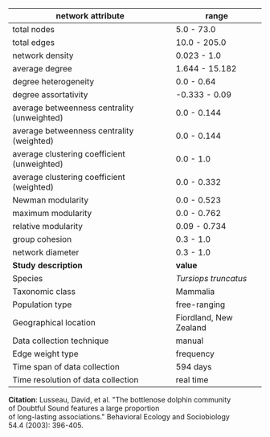 network attribute|range
---|---
total nodes|5.0 - 73.0
total edges|10.0 - 205.0
network density|0.023 - 1.0
average degree|1.644 - 15.182
degree heterogeneity|0.0 - 0.64
degree assortativity|-0.333 - 0.09
average betweenness centrality (unweighted)|0.0 - 0.144
average betweenness centrality (weighted)|0.0 - 0.144
average clustering coefficient (unweighted)|0.0 - 1.0
average clustering coefficient (weighted)|0.0 - 0.332
Newman modularity|0.0 - 0.523
maximum modularity|0.0 - 0.762
relative modularity|0.09 - 0.734
group cohesion|0.3 - 1.0
network diameter|0.3 - 1.0
**Study description**|**value**
Species|*Tursiops truncatus*
Taxonomic class|Mammalia
Population type|free-ranging
Geographical location|Fiordland, New Zealand
Data collection technique|manual 
Edge weight type|frequency
Time span of data collection|594 days
Time resolution of data collection|real time
**Citation**: Lusseau, David, et al. "The bottlenose dolphin community <br> of Doubtful Sound features a large proportion <br> of long-lasting associations." Behavioral Ecology and Sociobiology <br> 54.4 (2003): 396-405.